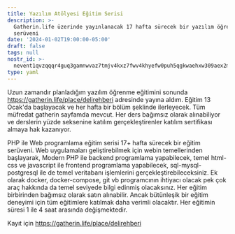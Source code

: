```yaml
---
title: Yazılım Atölyesi Eğitim Serisi
description: >-
  Gatherin.life üzerinde yayınlanacak 17 hafta sürecek bir yazılım öğrenme
  serüveni
date: '2024-01-02T19:00:00-05:00'
draft: false
tags: null
nostr_id: >-
  nevent1qvzqqqr4guq3gamnwvaz7tmjv4kxz7fwv4khyefw0puh5qgkwaehxw309aex2mrp0yhxummnw3ezucnpdejqz9rhwden5te0wfjkccte9ejxzmt4wvhxjmcprpmhxue69uhhyetvv9ujuumwdae8gtnnda3kjctvqyxhwumn8ghj7mn0wvhxcmmvqyt8wumn8ghj7un9d3shjtnswf5k6ctv9ehx2aqppamhxue69uhkummnw3ezumt0d5q3vamnwvaz7tmjv4kxz7fwdehhxtnnda3kjctvqyd8wumn8ghj7ctjw35kxmr9wvhxcctev4erxtnwv4mhxqg7waehxw309akkcuewv94kgetwd9azuetyw5h8gu30dehhxarjqqst65w99dejxh2gqxe62ackrvx0e63340egzpwxf7p7lysz3ssu6ms9wg68y
type: yaml
---
```


Uzun zamandır planladığım yazılım öğrenme eğitimini sonunda https://gatherin.life/place/delirehberi adresinde yayına aldım. 
Eğitim 13 Ocak'da başlayacak ve her hafta bir bölüm şeklinde ilerleyecek. Tüm müfredat gatherin sayfamda mevcut. 
Her ders bağımsız olarak alınabiliyor ve derslerin yüzde seksenine katılım gerçekleştirenler katılım sertifikası almaya hak kazanıyor. 

PHP ile Web programlama eğitim serisi 17+ hafta sürecek bir eğitim serüveni.
Web uygulamaları geliştirebilmek için webin temellerinden başlayarak, Modern PHP ile backend programlama yapabilecek, 
temel html-css ve javascript ile frontend programlama yapabilecek, sql-mysql-postgresql ile de temel veritabanı işlemlerini 
gerçekleştirebileceksiniz. Ek olarak docker, docker-compose, git vb programcının ihtiyacı olacak pek çok araç hakkında da 
temel seviyede bilgi edinmiş olacaksınız. Her eğitim birbirinden bağımsız olarak satın alınabilir. Ancak bütünleşik 
bir eğitim deneyimi için tüm eğitimlere katılmak daha verimli olacaktır.
Her eğitimin süresi 1 ile 4 saat arasında değişmektedir.

Kayıt için https://gatherin.life/place/delirehberi
